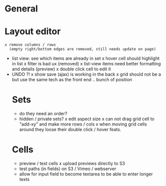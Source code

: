 
General
=================


Layout editor
==================

	x remove columns / rows
	  (empty right/bottom edges are removed, still needs update on page)
- list view: see which items are already in set
	x hover cell should highlight in list
	x filter is bad ux
	  (removed)
	x list-view items need better formatting and details (preview)
	x double click cell to edit it
- UNDO ?!
	x show save (ajax) is working in the back
	x grid should not be a <table> but use the same tech as the front end .. bunch of position


Sets
==================

- do they need an order?
- hidden / private sets?
	x edit aspect size
	x can not drag grid cell to "add-xy" and make more rows / cols
	x when moving grid cells around they loose their double click / hover feats.


Cells
==================

- preview / test cells
	x upload previews directly to S3
- test paths (in fields) on S3 / Vimeo / webserver
- allow for input field to become textarea to be able to enter longer texts
